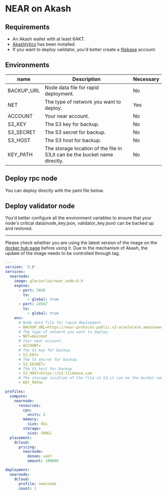 # NEAR on Akash

## Requirements

- An Akash wallet with at least 6AKT.
- [Akashlytics](https://akashlytics.com/) has been installed.
- If you want to deploy validator, you'd better create a [filebase](https://filebase.com/) account.

## Environments

|name|Description|Necessary|
|----|----|----|
|BACKUP_URL|Node data file for rapid deployment.|No|
|NET|The type of network you want to deploy.|Yes|
|ACCOUNT|Your near account.|No|
|S3_KEY|The S3 key for backup.|No|
|S3_SECRET|The S3 secret for backup.|No|
|S3_HOST|The S3 host for backup.|No|
|KEY_PATH|The storage location of the file in S3,it can be the bucket name directly.|No|

## Deploy rpc node
You can deploy directly with the yaml file below.

## Deploy validator node
You'd better configure all the environment variables to ensure that your node's critical data(node_key.json, validator_key.json) can be backed up and restored.

----

Please check whether you are using the latest version of the image on the [docker hub page](https://hub.docker.com/r/glacierluo/near_node/tags) before using it. Due to the mechanism of Akash, the update of the image needs to be controlled through tag.

``` yaml
---
version: '2.0'
services:
  nearnode:
    image: glacierluo/near_node:0.6
    expose:
      - port: 3030
        to:
          - global: true
      - port: 24567
        to:
          - global: true
    env:
      # Node data file for rapid deployment.
      - BACKUP_URL=https://near-protocol-public.s3-accelerate.amazonaws.com/backups/mainnet/rpc/data.tar
      # The type of network you want to deploy.
      - NET=mainnet
      # Your near account.
      - ACCOUNT=
      # The S3 key for backup.
      - S3_KEY=
      # The S3 secret for backup.
      - S3_SECRET=
      # The S3 host for backup.
      - S3_HOST=https://s3.filebase.com
      # The storage location of the file in S3,it can be the bucket name directly.
      - KEY_PATH=

profiles:
  compute:
    nearnode:
      resources:
        cpu:
          units: 2
        memory:
          size: 4Gi
        storage:
          size: 500Gi
  placement:
    dcloud:
      pricing:
        nearnode:
          denom: uakt
          amount: 100000

deployment:
  nearnode:
    dcloud:
      profile: nearnode
      count: 1

```